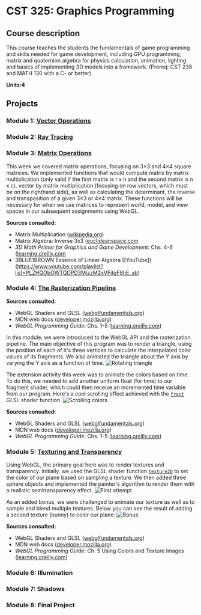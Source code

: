 # CST 325: Graphics Programming
## Course description
This course teaches the students the fundamentals of game programming and skills needed for game development, including GPU programming, matrix and quaternion algebra for physics calculation, animation, lighting and basics of implementing 3D models into a framework. (Prereq: CST 238 and MATH 130 with a C- or better)

**Units:4**

## Projects

### Module 1: [Vector Operations](https://github.com/kazemicode/CST-325/tree/master/Module%201)
### Module 2: [Ray Tracing](https://github.com/kazemicode/CST-325/tree/master/Module%202)
### Module 3: [Matrix Operations](https://github.com/kazemicode/CST-325/tree/master/Module%203/Matrix-Files)

This week we covered matrix operations, focusing on 3×3 and 4×4 square matrices. We implemented functions that would compute matrix by matrix multiplication (only valid if the first matrix is r x n and the second matrix is n x c), vector by matrix multiplication (focusing on row vectors, which must be on the righthand side), as well as calculating the determinant, the inverse and transposition of a given 3×3 or 4×4 matrix. These functions will be necessary for when we use matrices to represent world, model, and view spaces in our subsequent assignments using WebGL.

**Sources consulted:**
* Matrix Multiplication ([wikipedia.org](https://en.wikipedia.org/wiki/Matrix_multiplication#Notation))
* Matrix Algebra: Inverse 3x3 ([euclideanspace.com](http://www.euclideanspace.com/maths/algebra/matrix/functions/inverse/threeD/)
* *3D Math Primer for Graphics and Game Development*: Chs. 4-6 ([learning.oreilly.com](https://learning.oreilly.com/library/view/3d-math-primer/9781439869819/K13210_C004.xhtml) 
* 3BLUE1BROWN Essence of Linear Algebra ([YouTube])(https://www.youtube.com/playlist?list=PLZHQObOWTQDPD3MizzM2xVFitgF8hE_ab)

### Module 4: [The Rasterization Pipeline](https://github.com/kazemicode/CST-325/tree/master/Module%204/Intro-to-WebGL)

**Sources consulted:**
* WebGL Shaders and GLSL ([webglfundamentals.org](https://webglfundamentals.org/webgl/lessons/webgl-shaders-and-glsl.html))
* MDN web docs ([developer.mozilla.org](https://developer.mozilla.org/en-US/docs/Web/API/WebGLRenderingContext/texParameter))
* *WebGL Programming Guide*: Chs. 1-5 ([learning.oreilly.com](https://learning.oreilly.com/library/view/webgl-programming-guide/9780133364903/ch05.html)) 

In this module, we were introduced to the WebGL API and the rasterization pipeline. The main objective of this program was to render a triangle, using the position of each of it's three vertices to calculate the interpolated color values of its fragments. We also animated the triangle about the Y axis by varying the Y axis as a function of time.
![Rotating triangle](https://www.kazemicode.org/blog/wp-content/uploads/2019/11/ezgif-6-6608a3edf6a5.gif)

The extension activity this week was to animate the colors based on time. To do this, we needed to add another uniform float (for time) to our fragment shader, which could then receive an incremented time variable from our program. Here's a cool scrolling effect achieved with the [`fract`](https://www.khronos.org/registry/OpenGL-Refpages/gl4/html/fract.xhtml) GLSL shader function.
![Scrolling colors](https://www.kazemicode.org/blog/wp-content/uploads/2019/11/ezgif.com-video-to-gif-2.gif)

**Sources consulted:**
* WebGL Shaders and GLSL ([webglfundamentals.org](https://webglfundamentals.org/webgl/lessons/webgl-shaders-and-glsl.html))
* MDN web docs ([developer.mozilla.org](https://developer.mozilla.org/en-US/docs/Web/API/WebGLRenderingContext/texParameter))
* *WebGL Programming Guide*: Chs. 1-5 ([learning.oreilly.com](https://learning.oreilly.com/library/view/webgl-programming-guide/9780133364903/ch05.html)) 

### Module 5: [Texturing and Transparency](https://github.com/kazemicode/CST-325/tree/master/Module%205)

Using WebGL, the primary goal here was to render textures and transparency. Initially, we used the GLSL shader function [`texture2D`](https://thebookofshaders.com/glossary/?search=texture2D) to set the color of our plane based on sampling a texture. We then added three sphere objects and implemented the painter's algorithm to render them with a realistic semitransparency effect.
![First attempt](https://www.kazemicode.org/blog/wp-content/uploads/2019/11/ezgif.com-video-to-gif.gif)

As an added bonus, we were challenged to animate our texture as well as to sample and blend multiple textures. Below you can see the result of adding a second texture (bunny) to color our plane:
![Bonus](https://www.kazemicode.org/blog/wp-content/uploads/2019/11/ezgif.com-video-to-gif-1.gif)

**Sources consulted:**
* WebGL Shaders and GLSL ([webglfundamentals.org](https://webglfundamentals.org/webgl/lessons/webgl-shaders-and-glsl.html))
* MDN web docs ([developer.mozilla.org](https://developer.mozilla.org/en-US/docs/Web/API/WebGLRenderingContext/texParameter))
* *WebGL Programming Guide*: Ch. 5 Using Colors and Texture Images ([learning.oreilly.com](https://learning.oreilly.com/library/view/webgl-programming-guide/9780133364903/ch05.html)) 

### Module 6: Illumination
### Module 7: Shadows
### Module 8: Final Project






